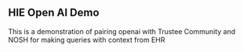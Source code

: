 ## HIE Open AI Demo

This is a demonstration of pairing openai with Trustee Community and NOSH for making queries with context from EHR